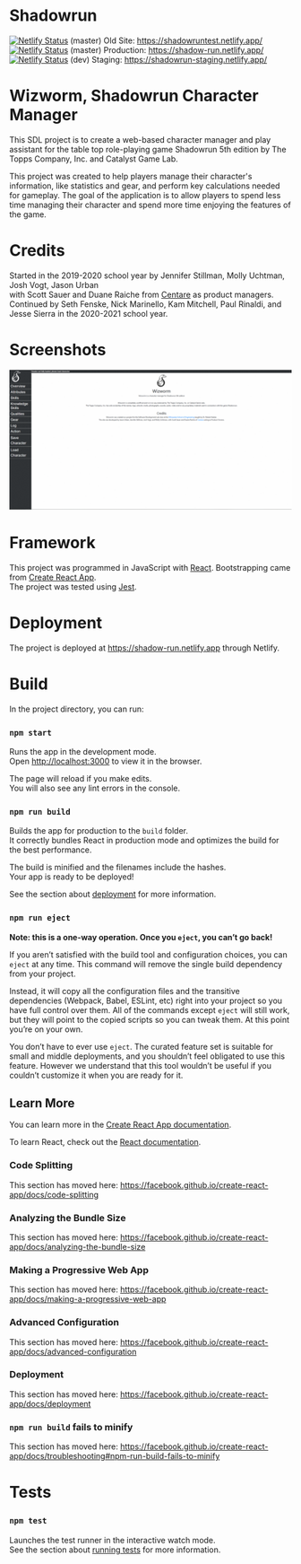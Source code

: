 # Shadowrun

[![Netlify Status](https://api.netlify.com/api/v1/badges/db4741db-4cb5-428a-a8c6-3a21ee63e892/deploy-status)](https://app.netlify.com/sites/shadowruntest/deploys) (master) Old Site: https://shadowruntest.netlify.app/
[![Netlify Status](https://api.netlify.com/api/v1/badges/eac0351c-e5d6-4cf4-9e64-0b6427095e2d/deploy-status)](https://app.netlify.com/sites/shadow-run/deploys) (master) Production: https://shadow-run.netlify.app/
[![Netlify Status](https://api.netlify.com/api/v1/badges/cb60a383-f456-46a6-adf6-cc5468d14de3/deploy-status)](https://app.netlify.com/sites/shadowrun-staging/deploys) (dev) Staging: https://shadowrun-staging.netlify.app/

# Wizworm, Shadowrun Character Manager
This SDL project is to create a web-based character manager and play assistant for the table top role-playing game Shadowrun 5th edition by The Topps Company, Inc. and Catalyst Game Lab.<br />

This project was created to help players manage their character's information, like statistics and gear, and perform key calculations needed for gameplay.
The goal of the application is to allow players to spend less time managing their character and spend more time enjoying the features of the game.

# Credits
Started in the 2019-2020 school year by Jennifer Stillman, Molly Uchtman, Josh Vogt, Jason Urban <br />
with Scott Sauer and Duane Raiche from [Centare](https://www.centare.com/) as product managers.
Continued by Seth Fenske, Nick Marinello, Kam Mitchell, Paul Rinaldi, and Jesse Sierra in the 2020-2021 school year.

# Screenshots
![Shaodwrun Character Manager Demo Gif](demo-gif.gif)

# Framework
This project was programmed in JavaScript with [React](https://reactjs.org/). Bootstrapping came from [Create React App](https://github.com/facebook/create-react-app).<br />
The project was tested using [Jest](https://jestjs.io/).

# Deployment
The project is deployed at https://shadow-run.netlify.app through Netlify.

# Build
In the project directory, you can run:

### `npm start`

Runs the app in the development mode.<br />
Open [http://localhost:3000](http://localhost:3000) to view it in the browser.

The page will reload if you make edits.<br />
You will also see any lint errors in the console.

### `npm run build`

Builds the app for production to the `build` folder.<br />
It correctly bundles React in production mode and optimizes the build for the best performance.

The build is minified and the filenames include the hashes.<br />
Your app is ready to be deployed!

See the section about [deployment](https://facebook.github.io/create-react-app/docs/deployment) for more information.

### `npm run eject`

**Note: this is a one-way operation. Once you `eject`, you can’t go back!**

If you aren’t satisfied with the build tool and configuration choices, you can `eject` at any time. This command will remove the single build dependency from your project.

Instead, it will copy all the configuration files and the transitive dependencies (Webpack, Babel, ESLint, etc) right into your project so you have full control over them. All of the commands except `eject` will still work, but they will point to the copied scripts so you can tweak them. At this point you’re on your own.

You don’t have to ever use `eject`. The curated feature set is suitable for small and middle deployments, and you shouldn’t feel obligated to use this feature. However we understand that this tool wouldn’t be useful if you couldn’t customize it when you are ready for it.

## Learn More

You can learn more in the [Create React App documentation](https://facebook.github.io/create-react-app/docs/getting-started).

To learn React, check out the [React documentation](https://reactjs.org/).

### Code Splitting

This section has moved here: https://facebook.github.io/create-react-app/docs/code-splitting

### Analyzing the Bundle Size

This section has moved here: https://facebook.github.io/create-react-app/docs/analyzing-the-bundle-size

### Making a Progressive Web App

This section has moved here: https://facebook.github.io/create-react-app/docs/making-a-progressive-web-app

### Advanced Configuration

This section has moved here: https://facebook.github.io/create-react-app/docs/advanced-configuration

### Deployment

This section has moved here: https://facebook.github.io/create-react-app/docs/deployment

### `npm run build` fails to minify

This section has moved here: https://facebook.github.io/create-react-app/docs/troubleshooting#npm-run-build-fails-to-minify

# Tests

### `npm test`

Launches the test runner in the interactive watch mode.<br />
See the section about [running tests](https://facebook.github.io/create-react-app/docs/running-tests) for more information.


